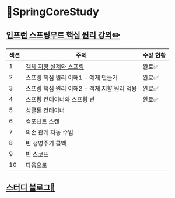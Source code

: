 # 🌱SpringCoreStudy
[인프런 스프링부트 핵심 원리 강의✏️](https://www.inflearn.com/course/%EC%8A%A4%ED%94%84%EB%A7%81-%ED%95%B5%EC%8B%AC-%EC%9B%90%EB%A6%AC-%EA%B8%B0%EB%B3%B8%ED%8E%B8/dashboard)
-----------------

| 섹션 | 주제 | 수강 현황|
|---|--------------|---|
| 1 | [객체 지향 설계와 스프링](https://yuejeong.tistory.com/28) | 완료✅ | 
| 2 | 스프링 핵심 원리 이해1 - 예제 만들기 | 완료✅ |
| 3 | 스프링 핵심 원리 이해2 - 객체 지향 원리 적용| 완료✅ |
| 4 | 스프링 컨테이너와 스프링 빈 | 완료✅ |
| 5 | 싱글톤 컨테이너 ||
| 6 | 컴포넌트 스캔 ||
| 7 | 의존 관계 자동 주입 ||
| 8 | 빈 생명주기 콜백 ||
| 9 | 빈 스코프 ||
| 10 | 다음으로 ||

[스터디 블로그📒](https://yuejeong.tistory.com/category/Study/SpringBoot)
-------------------
